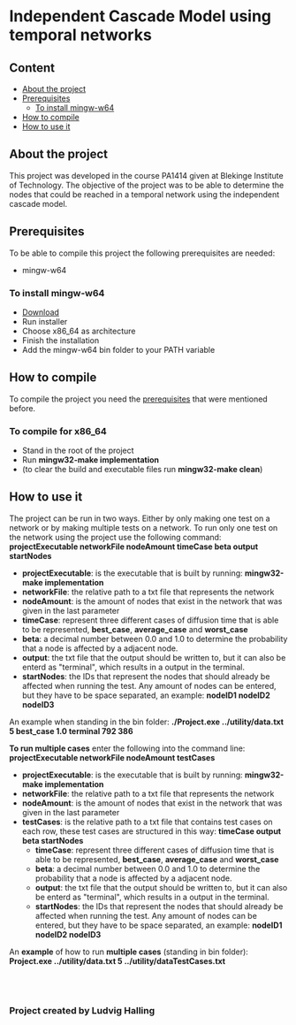 # Independent Cascade Model using temporal networks

## Content
  - [About the project](#about-the-project)
  - [Prerequisites](#prerequisites)
    - [To install mingw-w64](#to-install-mingw-w64)
  - [How to compile](#how-to-compile)
  - [How to use it](#how-to-use-it)

## About the project
This project was developed in the course PA1414 given at Blekinge Institute of Technology. The objective of the project was to be able to determine the nodes that could be reached in a temporal network using the independent cascade model.

## Prerequisites
To be able to compile this project the following prerequisites are needed:
- mingw-w64

### To install mingw-w64
- [Download](http://mingw-w64.org/doku.php/download)
- Run installer
- Choose x86_64 as architecture
- Finish the installation
- Add the mingw-w64 bin folder to your PATH variable

## How to compile
To compile the project you need the [prerequisites](#prerequisites) that were mentioned before. 
### To compile for x86_64
- Stand in the root of the project
- Run **mingw32-make implementation**
- (to clear the build and executable files run **mingw32-make clean**)

## How to use it
The project can be run in two ways. Either by only making one test on a network or by making multiple tests on a network.
To run only one test on the network using the project use the following command:
**projectExecutable networkFile nodeAmount timeCase beta output startNodes**

- **projectExecutable**: is the executable that is built by running: **mingw32-make implementation**
- **networkFile**: the relative path to a txt file that represents the network
- **nodeAmount**: is the amount of nodes that exist in the network that was given in the last parameter
- **timeCase**: represent three different cases of diffusion time that is able to be represented, **best_case**, **average_case** and **worst_case**
- **beta**: a decimal number between 0.0 and 1.0 to determine the probability that a node is affected by a adjacent node.
- **output**: the txt file that the output should be written to, but it can also be enterd as "terminal", which results in a output in the terminal.
- **startNodes**: the IDs that represent the nodes that should already be affected when running the test. Any amount of nodes can be entered, but they have to be space separated, an example: **nodeID1 nodeID2 nodeID3**

An example when standing in the bin folder: **./Project.exe ../utility/data.txt 5 best_case 1.0 terminal 792 386**

**To run multiple cases** enter the following into the command line: **projectExecutable networkFile nodeAmount testCases**

- **projectExecutable**: is the executable that is built by running: **mingw32-make implementation**
- **networkFile**: the relative path to a txt file that represents the network
- **nodeAmount**: is the amount of nodes that exist in the network that was given in the last parameter
- **testCases**: is the relative path to a txt file that contains test cases on each row, these test cases are structured in this way: **timeCase output beta startNodes**
  - **timeCase**: represent three different cases of diffusion time that is able to be represented, **best_case**, **average_case** and **worst_case**
  - **beta**: a decimal number between 0.0 and 1.0 to determine the probability that a node is affected by a adjacent node.
  - **output**: the txt file that the output should be written to, but it can also be enterd as "terminal", which results in a output in the terminal.
  - **startNodes**: the IDs that represent the nodes that should already be affected when running the test. Any amount of nodes can be entered, but they have to be space separated, an example: **nodeID1 nodeID2 nodeID3**



An **example** of how to run **multiple cases** (standing in bin folder): **Project.exe ../utility/data.txt 5 ../utility/dataTestCases.txt**

<br>
<br>

### Project created by **Ludvig Halling** ###